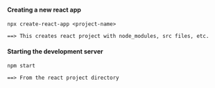 #### Creating a new react app

    npx create-react-app <project-name>

    ==> This creates react project with node_modules, src files, etc.

#### Starting the development server

    npm start

    ==> From the react project directory